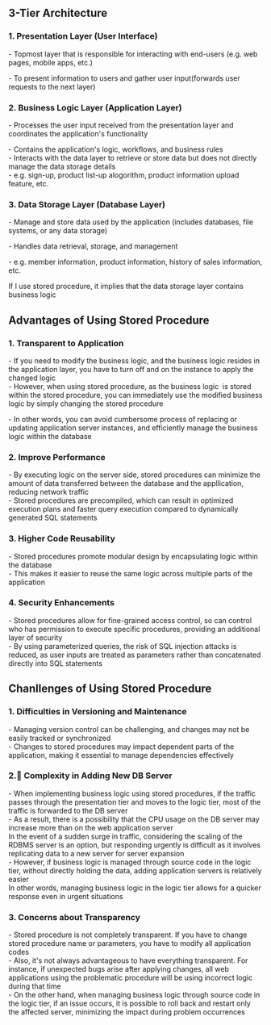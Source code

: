 ## **3-Tier Architecture**

### **1\. Presentation Layer (User Interface)**

\- Topmost layer that is responsible for interacting with end-users (e.g. web pages, mobile apps, etc.)

\- To present information to users and gather user input(forwards user requests to the next layer)

### **2\. Business Logic Layer (Application Layer)**

\- Processes the user input received from the presentation layer and coordinates the application's functionality

\- Contains the application's logic, workflows, and business rules  
\- Interacts with the data layer to retrieve or store data but does not directly manage the data storage details  
\- e.g. sign-up, product list-up alogorithm, product information upload feature, etc.

### **3\. Data Storage Layer (Database Layer)**

\- Manage and store data used by the application (includes databases, file systems, or any data storage)

\- Handles data retrieval, storage, and management

\- e.g. member information, product information, history of sales information, etc.

If I use stored procedure, it implies that the data storage layer contains business logic

## **Advantages of Using Stored Procedure**

### **1\. Transparent to Application**

\- If you need to modify the business logic, and the business logic resides in the application layer, you have to turn off and on the instance to apply the changed logic  
\- However, when using stored procedure, as the business logic  is stored within the stored procedure, you can immediately use the modified business logic by simply changing the stored procedure

\- In other words, you can avoid cumbersome process of replacing or updating application server instances, and efficiently manage the business logic within the database

### **2\. Improve Performance**

\- By executing logic on the server side, stored procedures can minimize the amount of data transferred between the database and the appllication, reducing network traffic  
\- Stored procedures are precompiled, which can result in optimized execution plans and faster query execution compared to dynamically generated SQL statements

### **3\. Higher Code Reusability**

\- Stored procedures promote modular design by encapsulating logic within the database  
\- This makes it easier to reuse the same logic across multiple parts of the application

### **4\. Security Enhancements**

\- Stored procedures allow for fine-grained access control, so can control who has permission to execute specific procedures, providing an additional layer of security  
\- By using parameterized queries, the risk of SQL injection attacks is reduced, as user inputs are treated as parameters rather than concatenated directly into SQL statements

## **Chanllenges of Using Stored Procedure**

### **1\. Difficulties in Versioning and Maintenance**

\- Managing version control can be challenging, and changes may not be easily tracked or synchronized  
\- Changes to stored procedures may impact dependent parts of the application, making it essential to manage dependencies effectively

### **2. Complexity in Adding New DB Server**

\- When implementing business logic using stored procedures, if the traffic passes through the presentation tier and moves to the logic tier, most of the traffic is forwarded to the DB server  
\- As a result, there is a possibility that the CPU usage on the DB server may increase more than on the web application server  
In the event of a sudden surge in traffic, considering the scaling of the RDBMS server is an option, but responding urgently is difficult as it involves replicating data to a new server for server expansion  
\- However, if business logic is managed through source code in the logic tier, without directly holding the data, adding application servers is relatively easier  
In other words, managing business logic in the logic tier allows for a quicker response even in urgent situations

### **3\. Concerns about Transparency**

\- Stored procedure is not completely transparent. If you have to change stored procedure name or parameters, you have to modify all application codes  
\- Also, it's not always advantageous to have everything transparent. For instance, if unexpected bugs arise after applying changes, all web applications using the problematic procedure will be using incorrect logic during that time  
\- On the other hand, when managing business logic through source code in the logic tier, if an issue occurs, it is possible to roll back and restart only the affected server, minimizing the impact during problem occurrences
